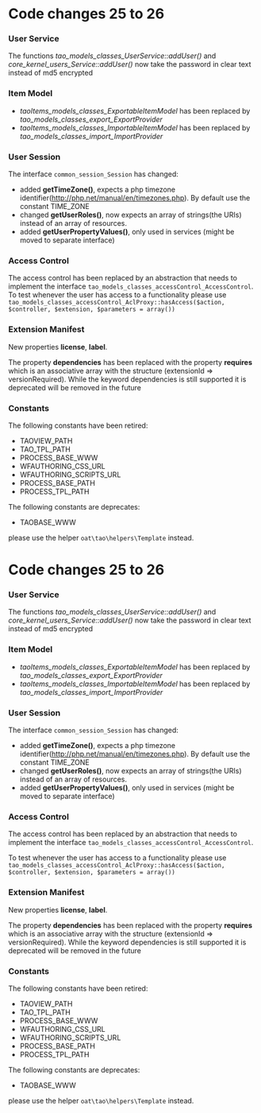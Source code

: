 <!--
created_at: '2013-12-03 10:24:57'
updated_at: '2014-05-27 10:11:23'
authors:
    - 'Joel Bout'
tags:
    - 'TAO 2 6'
-->

Code changes 25 to 26
=====================

### User Service

The functions *tao\_models\_classes\_UserService::addUser()* and *core\_kernel\_users\_Service::addUser()* now take the password in clear text instead of md5 encrypted

### Item Model

-   *taoItems\_models\_classes\_ExportableItemModel* has been replaced by *tao\_models\_classes\_export\_ExportProvider*
-   *taoItems\_models\_classes\_ImportableItemModel* has been replaced by *tao\_models\_classes\_import\_ImportProvider*

### User Session

The interface `common_session_Session` has changed:

-   added **getTimeZone()**, expects a php timezone identifier(http://php.net/manual/en/timezones.php). By default use the constant TIME\_ZONE
-   changed **getUserRoles()**, now expects an array of strings(the URIs) instead of an array of resources.
-   added **getUserPropertyValues()**, only used in services (might be moved to separate interface)

### Access Control

The access control has been replaced by an abstraction that needs to implement the interface `tao_models_classes_accessControl_AccessControl`.\
To test whenever the user has access to a functionality please use `tao_models_classes_accessControl_AclProxy::hasAccess($action, $controller, $extension, $parameters = array())`

### Extension Manifest

New properties **license**, **label**.

The property **dependencies** has been replaced with the property **requires** which is an associative array with the structure (extensionId =\> versionRequired). While the keyword dependencies is still supported it is deprecated will be removed in the future

### Constants

The following constants have been retired:

-   TAOVIEW\_PATH
-   TAO\_TPL\_PATH
-   PROCESS\_BASE\_WWW
-   WFAUTHORING\_CSS\_URL
-   WFAUTHORING\_SCRIPTS\_URL
-   PROCESS\_BASE\_PATH
-   PROCESS\_TPL\_PATH

The following constants are deprecates:

-   TAOBASE\_WWW

please use the helper `oat\tao\helpers\Template` instead.

Code changes 25 to 26
=====================

### User Service

The functions *tao\_models\_classes\_UserService::addUser()* and *core\_kernel\_users\_Service::addUser()* now take the password in clear text instead of md5 encrypted

### Item Model

-   *taoItems\_models\_classes\_ExportableItemModel* has been replaced by *tao\_models\_classes\_export\_ExportProvider*
-   *taoItems\_models\_classes\_ImportableItemModel* has been replaced by *tao\_models\_classes\_import\_ImportProvider*

### User Session

The interface `common_session_Session` has changed:

-   added **getTimeZone()**, expects a php timezone identifier(http://php.net/manual/en/timezones.php). By default use the constant TIME\_ZONE
-   changed **getUserRoles()**, now expects an array of strings(the URIs) instead of an array of resources.
-   added **getUserPropertyValues()**, only used in services (might be moved to separate interface)

### Access Control

The access control has been replaced by an abstraction that needs to implement the interface `tao_models_classes_accessControl_AccessControl`.<br/>

To test whenever the user has access to a functionality please use `tao_models_classes_accessControl_AclProxy::hasAccess($action, $controller, $extension, $parameters = array())`

### Extension Manifest

New properties **license**, **label**.

The property **dependencies** has been replaced with the property **requires** which is an associative array with the structure (extensionId =\> versionRequired). While the keyword dependencies is still supported it is deprecated will be removed in the future

### Constants

The following constants have been retired:

-   TAOVIEW\_PATH
-   TAO\_TPL\_PATH
-   PROCESS\_BASE\_WWW
-   WFAUTHORING\_CSS\_URL
-   WFAUTHORING\_SCRIPTS\_URL
-   PROCESS\_BASE\_PATH
-   PROCESS\_TPL\_PATH

The following constants are deprecates:

-   TAOBASE\_WWW

please use the helper `oat\tao\helpers\Template` instead.


